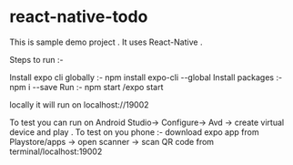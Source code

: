 # react-native-todo

This is sample demo project . 
It uses React-Native . 

Steps to run :-

Install expo cli globally :- npm install expo-cli --global 
Install packages :- npm i --save 
Run :- npm start /expo start 

locally it will run on localhost://19002

To test you can run on Android Studio-> Configure-> Avd -> create virtual device and play .
To test on you phone :- download expo app from Playstore/apps -> open scanner -> scan QR code from terminal/localhost:19002
